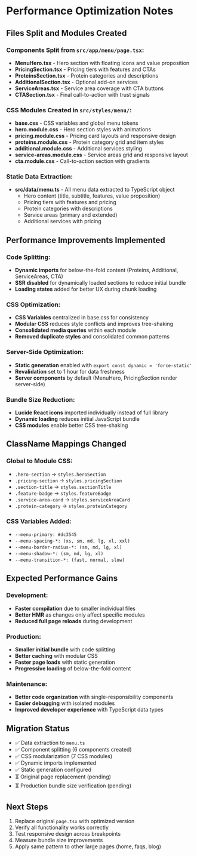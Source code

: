 # Performance Optimization Notes

## Files Split and Modules Created

### Components Split from `src/app/menu/page.tsx`:
- **MenuHero.tsx** - Hero section with floating icons and value proposition
- **PricingSection.tsx** - Pricing tiers with features and CTAs
- **ProteinsSection.tsx** - Protein categories and descriptions
- **AdditionalSection.tsx** - Optional add-on services
- **ServiceAreas.tsx** - Service area coverage with CTA buttons
- **CTASection.tsx** - Final call-to-action with trust signals

### CSS Modules Created in `src/styles/menu/`:
- **base.css** - CSS variables and global menu tokens
- **hero.module.css** - Hero section styles with animations
- **pricing.module.css** - Pricing card layouts and responsive design
- **proteins.module.css** - Protein category grid and item styles
- **additional.module.css** - Additional services styling
- **service-areas.module.css** - Service areas grid and responsive layout
- **cta.module.css** - Call-to-action section with gradients

### Static Data Extraction:
- **src/data/menu.ts** - All menu data extracted to TypeScript object
  - Hero content (title, subtitle, features, value proposition)
  - Pricing tiers with features and pricing
  - Protein categories with descriptions
  - Service areas (primary and extended)
  - Additional services with pricing

## Performance Improvements Implemented

### Code Splitting:
- **Dynamic imports** for below-the-fold content (Proteins, Additional, ServiceAreas, CTA)
- **SSR disabled** for dynamically loaded sections to reduce initial bundle
- **Loading states** added for better UX during chunk loading

### CSS Optimization:
- **CSS Variables** centralized in base.css for consistency
- **Modular CSS** reduces style conflicts and improves tree-shaking
- **Consolidated media queries** within each module
- **Removed duplicate styles** and consolidated common patterns

### Server-Side Optimization:
- **Static generation** enabled with `export const dynamic = 'force-static'`
- **Revalidation** set to 1 hour for data freshness
- **Server components** by default (MenuHero, PricingSection render server-side)

### Bundle Size Reduction:
- **Lucide React icons** imported individually instead of full library
- **Dynamic loading** reduces initial JavaScript bundle
- **CSS modules** enable better CSS tree-shaking

## ClassName Mappings Changed

### Global to Module CSS:
- `.hero-section` → `styles.heroSection`
- `.pricing-section` → `styles.pricingSection`
- `.section-title` → `styles.sectionTitle`
- `.feature-badge` → `styles.featureBadge`
- `.service-area-card` → `styles.serviceAreaCard`
- `.protein-category` → `styles.proteinCategory`

### CSS Variables Added:
- `--menu-primary: #dc3545`
- `--menu-spacing-*: (xs, sm, md, lg, xl, xxl)`
- `--menu-border-radius-*: (sm, md, lg, xl)`
- `--menu-shadow-*: (sm, md, lg, xl)`
- `--menu-transition-*: (fast, normal, slow)`

## Expected Performance Gains

### Development:
- **Faster compilation** due to smaller individual files
- **Better HMR** as changes only affect specific modules
- **Reduced full page reloads** during development

### Production:
- **Smaller initial bundle** with code splitting
- **Better caching** with modular CSS
- **Faster page loads** with static generation
- **Progressive loading** of below-the-fold content

### Maintenance:
- **Better code organization** with single-responsibility components
- **Easier debugging** with isolated modules
- **Improved developer experience** with TypeScript data types

## Migration Status

- ✅ Data extraction to `menu.ts`
- ✅ Component splitting (6 components created)
- ✅ CSS modularization (7 CSS modules)
- ✅ Dynamic imports implemented
- ✅ Static generation configured
- ⏳ Original page replacement (pending)
- ⏳ Production bundle size verification (pending)

## Next Steps

1. Replace original `page.tsx` with optimized version
2. Verify all functionality works correctly
3. Test responsive design across breakpoints
4. Measure bundle size improvements
5. Apply same pattern to other large pages (home, faqs, blog)
